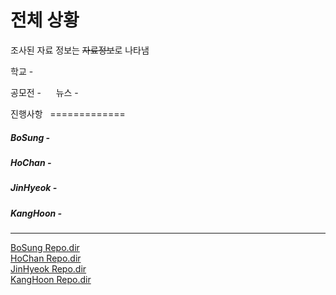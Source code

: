 전체 상황
=============  
 
조사된 자료 정보는 ~~자료정보~~로 나타냄  
 
학교  -

공모전 -    
  
뉴스 -  

진행사항  
=============     

##### BoSung -  
##### HoChan -  
##### JinHyeok -  
##### KangHoon -  


- - - 
[BoSung Repo.dir](https://github.com/hochan222/Project_2_search_open_projects/tree/master/Bo_Sung)  
[HoChan Repo.dir](https://github.com/hochan222/Project_2_search_open_projects/tree/master/HoChan)  
[JinHyeok Repo.dir](https://github.com/hochan222/Project_2_search_open_projects/tree/master/Jin_Hyeok)  
[KangHoon Repo.dir](https://github.com/hochan222/Project_2_search_open_projects/tree/master/Kang_Hoon)  
